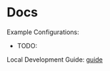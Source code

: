 # Docs

Example Configurations:

- TODO:

Local Development Guide: [guide](https://github.com/Ragueel/ftp-uploader/blob/main/docs/local-development.md)

